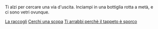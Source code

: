 Ti alzi per cercare una via d'uscita.
Inciampi in una bottiglia rotta a metà, e ci sono vetri ovunque.

[La raccogli](scappare/raccogli.md)
[Cerchi una scopa](scappare/cerca-scopa.md)
[Ti arrabbi perchè il tappeto è sporco](scappare/ti-arrabbi.md)